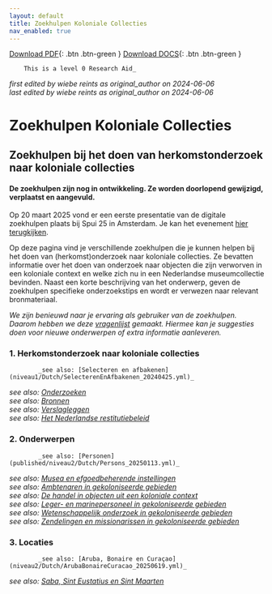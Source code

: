 ```yaml
---
layout: default
title: Zoekhulpen Koloniale Collecties
nav_enabled: true
--- 
```


[Download PDF](https://raw.githubusercontent.com/colonial-heritage/research-guides-dev/refs/heads/main/EXPORTS/PDF/niveau0/Dutch/TopLevel.pdf){: .btn .btn-green }   [Download DOCS](https://raw.githubusercontent.com/colonial-heritage/research-guides-dev/refs/heads/main/EXPORTS/DOCX/niveau0/Dutch/TopLevel.docx){: .btn .btn-green }


        This is a level 0 Research Aid_  
_first edited by wiebe reints as original_author on 2024-06-06_  
_last edited by wiebe reints as original_author on 2024-06-06_


# Zoekhulpen Koloniale Collecties


## Zoekhulpen bij het doen van herkomstonderzoek naar koloniale collecties

#### **De zoekhulpen zijn nog in ontwikkeling. Ze worden doorlopend gewijzigd, verplaatst en aangevuld.** 

Op 20 maart 2025 vond er een eerste presentatie van de digitale zoekhulpen plaats bij Spui 25 in Amsterdam. Je kan het evenement [hier terugkijken](https://spui25.nl/programma/colonial-collections-under-scrutiny-researching-dutch-museums).

Op deze pagina vind je verschillende zoekhulpen die je kunnen helpen bij het doen van (herkomst)onderzoek naar koloniale collecties. Ze bevatten informatie over het doen van onderzoek naar objecten die zijn verworven in een koloniale context en welke zich nu in een Nederlandse museumcollectie bevinden. Naast een korte beschrijving van het onderwerp, geven de zoekhulpen specifieke onderzoekstips en wordt er verwezen naar relevant bronmateriaal.

*We zijn benieuwd naar je ervaring als gebruiker van de zoekhulpen. Daarom hebben we deze [vragenlijst](https://forms.office.com/Pages/ResponsePage.aspx?id=yFCH6vTj9U-kP-iCC-CffhqoDmWSdt9Fjwp6_b0ouT9UMDFNOEJBNEJaTzdBTlhUNEJJVjdGT0VKNC4u) gemaakt. Hiermee kan je suggesties doen voor nieuwe onderwerpen of extra informatie aanleveren.*


### 1. Herkomstonderzoek naar koloniale collecties
            _see also: [Selecteren en afbakenen](niveau1/Dutch/SelecterenEnAfbakenen_20240425.yml)_  
_see also: [Onderzoeken](niveau1/Dutch/Onderzoeken_20240425.yml)_  
_see also: [Bronnen](niveau1/Dutch/Bronnen_20240425.yml)_  
_see also: [Verslagleggen](niveau1/Dutch/Verslagleggen_20240501.yml)_  
_see also: [Het Nederlandse restitutiebeleid](niveau1/Dutch/RestitutionPolicy_20250123.yml)_  

### 2. Onderwerpen
            _see also: [Personen](published/niveau2/Dutch/Persons_20250113.yml)_  
_see also: [Musea en efgoedbeherende instellingen](published/niveau2/Dutch/Museum_20250113.yml)_  
_see also: [Ambtenaren in gekoloniseerde gebieden](niveau2/Dutch/Ambtenaren_20240320.yml)_  
_see also: [De handel in objecten uit een koloniale context](niveau2/Dutch/Handel_20240326.yml)_  
_see also: [Leger- en marinepersoneel in gekoloniseerde gebieden](niveau2/Dutch/LegerEnMarine_20240326.yml)_  
_see also: [Wetenschappelijk onderzoek in gekoloniseerde gebieden](niveau2/Dutch/Science_20240814.yml)_  
_see also: [Zendelingen en missionarissen in gekoloniseerde gebieden](niveau2/Dutch/ZendingEnMissie_20240326.yml)_  

### 3. Locaties
            _see also: [Aruba, Bonaire en Curaçao](niveau2/Dutch/ArubaBonaireCuracao_20250619.yml)_  
_see also: [Saba, Sint Eustatius en Sint Maarten](niveau2/Dutch/SabaStEustatiusStMaarten_202501619.yml)_  

        
        